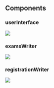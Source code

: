 ## Components
### userInterface
![](embed:resultsReader)

### examsWriter
![](embed:registrationManager)

### registrationWriter
![](embed:examTermsManager)

